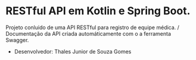 # RESTful API em Kotlin e Spring Boot.
Projeto conluido de uma API RESTful para registro de equipe médica.
/ Documentação da API criada automáticamente com o a ferramenta Swagger.
- Desenvolvedor: Thales Junior de Souza Gomes
